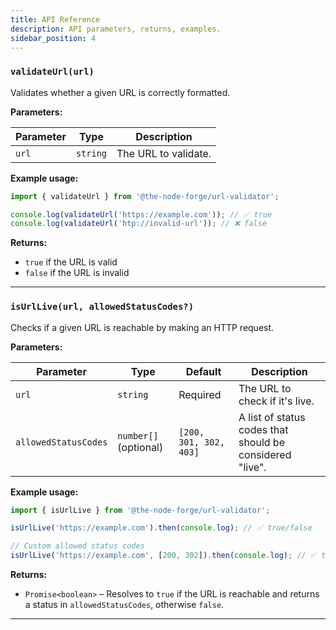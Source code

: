 ```yaml
---
title: API Reference
description: API parameters, returns, examples.
sidebar_position: 4
---
```


### `validateUrl(url)`

Validates whether a given URL is correctly formatted.

**Parameters:**

| Parameter | Type     | Description          |
| --------- | -------- | -------------------- |
| `url`     | `string` | The URL to validate. |

**Example usage:**

```typescript
import { validateUrl } from '@the-node-forge/url-validator';

console.log(validateUrl('https://example.com')); // ✅ true
console.log(validateUrl('htp://invalid-url')); // ❌ false
```

**Returns:**

- `true` if the URL is valid
- `false` if the URL is invalid

---

### `isUrlLive(url, allowedStatusCodes?)`

Checks if a given URL is reachable by making an HTTP request.

**Parameters:**

| Parameter            | Type                  | Default                | Description                                              |
| -------------------- | --------------------- | ---------------------- | -------------------------------------------------------- |
| `url`                | `string`              | Required               | The URL to check if it's live.                           |
| `allowedStatusCodes` | `number[]` (optional) | `[200, 301, 302, 403]` | A list of status codes that should be considered "live". |

**Example usage:**

```typescript
import { isUrlLive } from '@the-node-forge/url-validator';

isUrlLive('https://example.com').then(console.log); // ✅ true/false

// Custom allowed status codes
isUrlLive('https://example.com', [200, 302]).then(console.log); // ✅ true if 200 or 302
```

**Returns:**

- `Promise<boolean>` – Resolves to `true` if the URL is reachable and returns a
  status in `allowedStatusCodes`, otherwise `false`.

---
